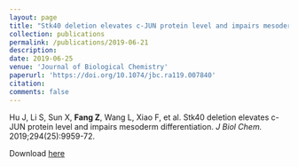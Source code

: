 ```yaml
---
layout: page
title: "Stk40 deletion elevates c-JUN protein level and impairs mesoderm differentiation"
collection: publications
permalink: /publications/2019-06-21
description: 
date: 2019-06-25
venue: 'Journal of Biological Chemistry'
paperurl: 'https://doi.org/10.1074/jbc.ra119.007840'
citation: 
comments: false
---
```


Hu J, Li S, Sun X, **Fang Z**, Wang L, Xiao F, et al. Stk40 deletion elevates c-JUN protein level and impairs mesoderm differentiation. *J Biol Chem.* 2019;294(25):9959-72.

Download [here](https://doi.org/10.1074/jbc.ra119.007840)